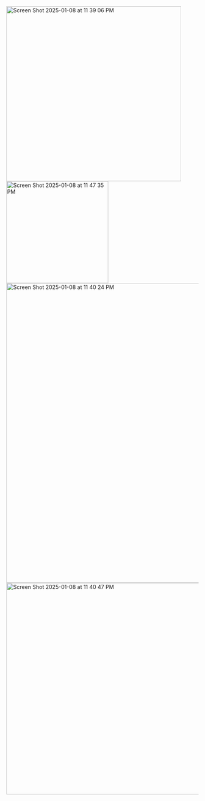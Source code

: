 <img width="458" alt="Screen Shot 2025-01-08 at 11 39 06 PM" src="https://github.com/user-attachments/assets/05afe1d4-2b3f-4e29-8d23-203fb574afd2" />

<img width="267" alt="Screen Shot 2025-01-08 at 11 47 35 PM" src="https://github.com/user-attachments/assets/7875c6f5-dd19-460b-b846-51171012eeb0" />
<img width="785" alt="Screen Shot 2025-01-08 at 11 40 24 PM" src="https://github.com/user-attachments/assets/cf30a539-a400-4126-af25-a8166da8e0a2" />
<img width="554" alt="Screen Shot 2025-01-08 at 11 40 47 PM" src="https://github.com/user-attachments/assets/2e3ae9cb-bad5-494e-86a2-2ecaa1f60a8f" />
